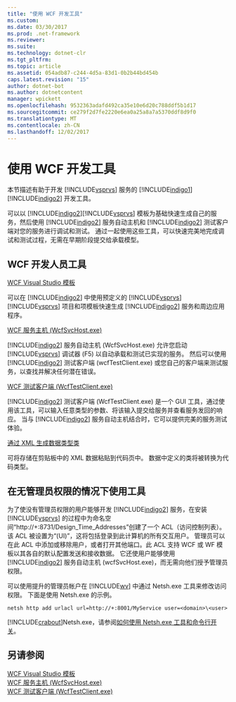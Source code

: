 ```yaml
---
title: "使用 WCF 开发工具"
ms.custom: 
ms.date: 03/30/2017
ms.prod: .net-framework
ms.reviewer: 
ms.suite: 
ms.technology: dotnet-clr
ms.tgt_pltfrm: 
ms.topic: article
ms.assetid: 054adb87-c244-4d5a-83d1-0b2b44bd454b
caps.latest.revision: "15"
author: dotnet-bot
ms.author: dotnetcontent
manager: wpickett
ms.openlocfilehash: 9532363adafd492ca35e10e6d20c788ddf5b1d17
ms.sourcegitcommit: ce279f2d7fe2220e6ea0a25a8a7a5370ddf8d9f0
ms.translationtype: MT
ms.contentlocale: zh-CN
ms.lasthandoff: 12/02/2017
---
```

# <a name="using-the-wcf-development-tools"></a>使用 WCF 开发工具
本节描述有助于开发 [!INCLUDE[vsprvs](../../../includes/vsprvs-md.md)] 服务的 [!INCLUDE[indigo1](../../../includes/indigo1-md.md)][!INCLUDE[indigo2](../../../includes/indigo2-md.md)] 开发工具。  
  
 可以以 [!INCLUDE[indigo2](../../../includes/indigo2-md.md)][!INCLUDE[vsprvs](../../../includes/vsprvs-md.md)] 模板为基础快速生成自己的服务，然后使用 [!INCLUDE[indigo2](../../../includes/indigo2-md.md)] 服务自动主机和 [!INCLUDE[indigo2](../../../includes/indigo2-md.md)] 测试客户端对您的服务进行调试和测试。 通过一起使用这些工具，可以快速完美地完成调试和测试过程，无需在早期阶段提交给承载模型。  
  
## <a name="the-wcf-developer-tools"></a>WCF 开发人员工具  
 [WCF Visual Studio 模板](../../../docs/framework/wcf/wcf-vs-templates.md)  
  
 可以在 [!INCLUDE[indigo2](../../../includes/indigo2-md.md)] 中使用预定义的 [!INCLUDE[vsprvs](../../../includes/vsprvs-md.md)][!INCLUDE[vsprvs](../../../includes/vsprvs-md.md)] 项目和项模板快速生成 [!INCLUDE[indigo2](../../../includes/indigo2-md.md)] 服务和周边应用程序。  
  
 [WCF 服务主机 (WcfSvcHost.exe)](../../../docs/framework/wcf/wcf-service-host-wcfsvchost-exe.md)  
  
 [!INCLUDE[indigo2](../../../includes/indigo2-md.md)] 服务自动主机 (WcfSvcHost.exe) 允许您启动 [!INCLUDE[vsprvs](../../../includes/vsprvs-md.md)] 调试器 (F5) 以自动承载和测试已实现的服务。 然后可以使用 [!INCLUDE[indigo2](../../../includes/indigo2-md.md)] 测试客户端 (wcfTestClient.exe) 或您自己的客户端来测试服务，以查找并解决任何潜在错误。  
  
 [WCF 测试客户端 (WcfTestClient.exe)](../../../docs/framework/wcf/wcf-test-client-wcftestclient-exe.md)  
  
 [!INCLUDE[indigo2](../../../includes/indigo2-md.md)] 测试客户端 (WcfTestClient.exe) 是一个 GUI 工具，通过使用该工具，可以输入任意类型的参数、将该输入提交给服务并查看服务发回的响应。 当与 [!INCLUDE[indigo2](../../../includes/indigo2-md.md)] 服务自动主机结合时，它可以提供完美的服务测试体验。  
  
 [通过 XML 生成数据类型类](../../../docs/framework/wcf/generating-data-type-classes-from-xml.md)  
  
 可将存储在剪贴板中的 XML 数据粘贴到代码页中。 数据中定义的类将被转换为代码类型。  
  
## <a name="using-the-tools-without-administrator-privilege"></a>在无管理员权限的情况下使用工具  
 为了使没有管理员权限的用户能够开发 [!INCLUDE[indigo2](../../../includes/indigo2-md.md)] 服务，在安装 [!INCLUDE[vsprvs](../../../includes/vsprvs-md.md)] 的过程中为命名空间“http://+:8731/Design_Time_Addresses”创建了一个 ACL（访问控制列表）。 该 ACL 被设置为“(UI)”，这将包括登录到此计算机的所有交互用户。 管理员可以在此 ACL 中添加或移除用户，或者打开其他端口。此 ACL 支持 WCF 或 WF 模板以其各自的默认配置发送和接收数据。 它还使用户能够使用 [!INCLUDE[indigo2](../../../includes/indigo2-md.md)] 服务自动主机 (wcfSvcHost.exe)，而无需向他们授予管理员权限。  
  
 可以使用提升的管理员帐户在 [!INCLUDE[wv](../../../includes/wv-md.md)] 中通过 Netsh.exe 工具来修改访问权限。 下面是使用 Netsh.exe 的示例。  
  
```  
netsh http add urlacl url=http://+:8001/MyService user=<domain>\<user>  
```  
  
 [!INCLUDE[crabout](../../../includes/crabout-md.md)]Netsh.exe，请参阅[如何使用 Netsh.exe 工具和命令行开关](http://go.microsoft.com/fwlink/?LinkId=97877)。  
  
## <a name="see-also"></a>另请参阅  
 [WCF Visual Studio 模板](../../../docs/framework/wcf/wcf-vs-templates.md)  
 [WCF 服务主机 (WcfSvcHost.exe)](../../../docs/framework/wcf/wcf-service-host-wcfsvchost-exe.md)  
 [WCF 测试客户端 (WcfTestClient.exe)](../../../docs/framework/wcf/wcf-test-client-wcftestclient-exe.md)
